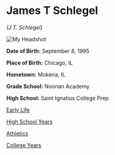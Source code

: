 # James T Schlegel
*(J.T. Schlegel)*

![My Headshot](https://media.licdn.com/dms/image/C5603AQGKv86yQYiTAA/profile-displayphoto-shrink_200_200/0?e=1580947200&v=beta&t=MmGmBD_1CnS982k16SeRcep66Y7EQzIACdSISYp6e-U)



**Date of Birth:** September 8, 1995

**Place of Birth:** Chicago, IL

**Hometown:** Mokena, IL

**Grade School:** Noonan Academy

**High School:** Saint Ignatius College Prep

[Early Life](#Early-Life)

[High School Years](file:///C:/Users/jtschlegel/Downloads/FS19/INFOTC%201100/Markdown/third_page.html)

[Athletics](file:///C:/Users/jtschlegel/Downloads/FS19/INFOTC%201100/Markdown/fourth_page.html)

[College Years](file:///C:/Users/jtschlegel/Downloads/FS19/INFOTC%201100/Markdown/Fifth_page.html)
